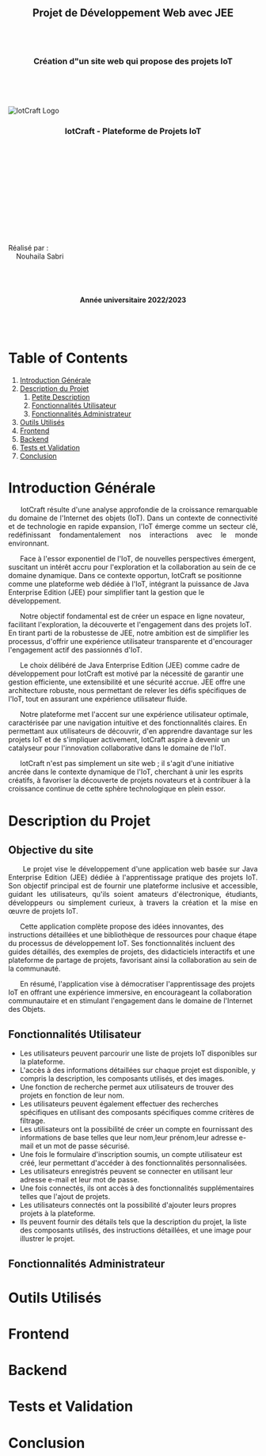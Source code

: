 <h2 align="center">Projet de Développement Web avec JEE</h2><br><br>

<h3 align="center" >Création d"un site web qui propose des projets IoT</h3><br><br><br>

![IotCraft Logo](lien-vers-votre-logo.png)  
<h3 align="center">IotCraft - Plateforme de Projets IoT</h3><br><br><br><br><br><br><br><br><br><br><br>








Réalisé par : <br>
&nbsp;&nbsp;&nbsp;&nbsp;Nouhaila Sabri<br><br><br><br>
<h4 align="center">Année universitaire 2022/2023</h4><br><br>

# Table of Contents
1. [Introduction Générale](#introduction-générale)
2. [Description du Projet](#description-du-projet)
   1. [Petite Description](#petite-description)
   2. [Fonctionnalités Utilisateur](#fonctionnalités-utilisateur)
   3. [Fonctionnalités Administrateur](#fonctionnalités-administrateur)
3. [Outils Utilisés](#outils-utilisés)
4. [Frontend](#frontend)
5. [Backend](#backend)
6. [Tests et Validation](#tests-et-validation)
7. [Conclusion](#conclusion)

# Introduction Générale
<p align="justify">
&nbsp;&nbsp;&nbsp;&nbsp;&nbsp;&nbsp;IotCraft résulte d'une analyse approfondie de la croissance remarquable du domaine de l'Internet des objets (IoT). Dans un contexte de connectivité et de technologie en rapide expansion, l'IoT émerge comme un secteur clé, redéfinissant fondamentalement nos interactions avec le monde environnant.

&nbsp;&nbsp;&nbsp;&nbsp;&nbsp;&nbsp;Face à l'essor exponentiel de l'IoT, de nouvelles perspectives émergent, suscitant un intérêt accru pour l'exploration et la collaboration au sein de ce domaine dynamique. Dans ce contexte opportun, IotCraft se positionne comme une plateforme web dédiée à l'IoT, intégrant la puissance de Java Enterprise Edition (JEE) pour simplifier tant la gestion que le développement.
    
&nbsp;&nbsp;&nbsp;&nbsp;&nbsp;&nbsp;Notre objectif fondamental est de créer un espace en ligne novateur, facilitant l'exploration, la découverte et l'engagement dans des projets IoT. En tirant parti de la robustesse de JEE, notre ambition est de simplifier les processus, d'offrir une expérience utilisateur transparente et d'encourager l'engagement actif des passionnés d'IoT.
  
&nbsp;&nbsp;&nbsp;&nbsp;&nbsp;&nbsp;Le choix délibéré de Java Enterprise Edition (JEE) comme cadre de développement pour IotCraft est motivé par la nécessité de garantir une gestion efficiente, une extensibilité et une sécurité accrue. JEE offre une architecture robuste, nous permettant de relever les défis spécifiques de l'IoT, tout en assurant une expérience utilisateur fluide.
 
&nbsp;&nbsp;&nbsp;&nbsp;&nbsp;&nbsp;Notre plateforme met l'accent sur une expérience utilisateur optimale, caractérisée par une navigation intuitive et des fonctionnalités claires. En permettant aux utilisateurs de découvrir, d'en apprendre davantage sur les projets IoT et de s'impliquer activement, IotCraft aspire à devenir un catalyseur pour l'innovation collaborative dans le domaine de l'IoT.
  
&nbsp;&nbsp;&nbsp;&nbsp;&nbsp;&nbsp;IotCraft n'est pas simplement un site web ; il s'agit d'une initiative ancrée dans le contexte dynamique de l'IoT, cherchant à unir les esprits créatifs, à favoriser la découverte de projets novateurs et à contribuer à la croissance continue de cette sphère technologique en plein essor.
</p>

# Description du Projet

## Objective du site

<p align="justify">
&nbsp;&nbsp;&nbsp;&nbsp;&nbsp;&nbsp;Le projet vise le développement d'une application web basée sur Java Enterprise Edition (JEE) dédiée à l'apprentissage pratique des projets IoT. Son objectif principal est de fournir une plateforme inclusive et accessible, guidant les utilisateurs, qu'ils soient amateurs d'électronique, étudiants, développeurs ou simplement curieux, à travers la création et la mise en œuvre de projets IoT.

&nbsp;&nbsp;&nbsp;&nbsp;&nbsp;&nbsp;Cette application complète propose des idées innovantes, des instructions détaillées et une bibliothèque de ressources pour chaque étape du processus de développement IoT. Ses fonctionnalités incluent des guides détaillés, des exemples de projets, des didacticiels interactifs et une plateforme de partage de projets, favorisant ainsi la collaboration au sein de la communauté.

&nbsp;&nbsp;&nbsp;&nbsp;&nbsp;&nbsp;En résumé, l'application vise à démocratiser l'apprentissage des projets IoT en offrant une expérience immersive, en encourageant la collaboration communautaire et en stimulant l'engagement dans le domaine de l'Internet des Objets.
 </p>

## Fonctionnalités Utilisateur
- Les utilisateurs peuvent parcourir une liste de projets IoT disponibles sur la plateforme.
- L'accès à des informations détaillées sur chaque projet est disponible, y compris la description, les composants utilisés, et des images.
- Une fonction de recherche permet aux utilisateurs de trouver des projets en fonction de leur nom.
- Les utilisateurs peuvent également effectuer des recherches spécifiques en utilisant des composants spécifiques comme critères de filtrage.
- Les utilisateurs ont la possibilité de créer un compte en fournissant des informations de base telles que leur nom,leur prénom,leur adresse e-mail et un mot de passe sécurisé.
- Une fois le formulaire d'inscription soumis, un compte utilisateur est créé, leur permettant d'accéder à des fonctionnalités personnalisées.
- Les utilisateurs enregistrés peuvent se connecter en utilisant leur adresse e-mail et leur mot de passe.
- Une fois connectés, ils ont accès à des fonctionnalités supplémentaires telles que l'ajout de projets.
- Les utilisateurs connectés ont la possibilité d'ajouter leurs propres projets à la plateforme.
- Ils peuvent fournir des détails tels que la description du projet, la liste des composants utilisés, des instructions détaillées, et une image pour illustrer le projet.

## Fonctionnalités Administrateur


# Outils Utilisés


# Frontend


# Backend


# Tests et Validation


# Conclusion

